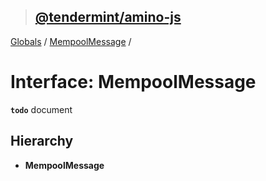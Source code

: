 > ## [@tendermint/amino-js](../README.md)

[Globals](../README.md) / [MempoolMessage](mempoolmessage.md) /

# Interface: MempoolMessage

**`todo`** document

## Hierarchy

* **MempoolMessage**